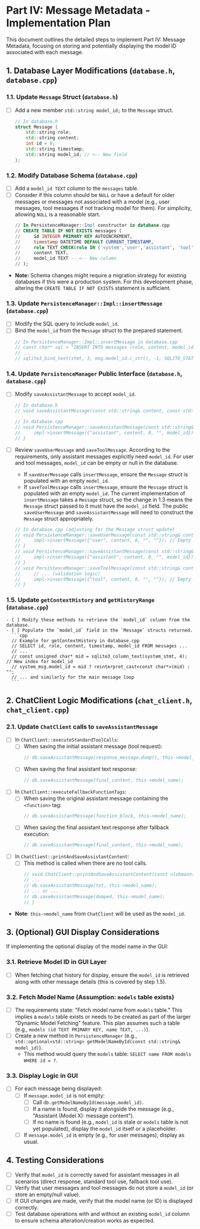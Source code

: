 # Part IV: Message Metadata - Implementation Plan

This document outlines the detailed steps to implement Part IV: Message Metadata, focusing on storing and potentially displaying the model ID associated with each message.

## 1. Database Layer Modifications (`database.h`, `database.cpp`)

### 1.1. Update `Message` Struct (`database.h`)
   - [ ] Add a new member `std::string model_id;` to the `Message` struct.
     ```cpp
     // In database.h
     struct Message {
         std::string role;
         std::string content;
         int id = 0;
         std::string timestamp;
         std::string model_id; // <-- New field
     };
     ```

### 1.2. Modify Database Schema (`database.cpp`)
   - [ ] Add a `model_id TEXT` column to the `messages` table.
   - [ ] Consider if this column should be `NULL` or have a default for older messages or messages not associated with a model (e.g., user messages, tool messages if not tracking model for them). For simplicity, allowing `NULL` is a reasonable start.
     ```sql
     // In PersistenceManager::Impl constructor in database.cpp
     // CREATE TABLE IF NOT EXISTS messages (
     //     id INTEGER PRIMARY KEY AUTOINCREMENT,
     //     timestamp DATETIME DEFAULT CURRENT_TIMESTAMP,
     //     role TEXT CHECK(role IN ('system','user','assistant', 'tool')),
     //     content TEXT,
     //     model_id TEXT -- <-- New column
     // );
     ```
   - **Note:** Schema changes might require a migration strategy for existing databases if this were a production system. For this development phase, altering the `CREATE TABLE IF NOT EXISTS` statement is sufficient.

### 1.3. Update `PersistenceManager::Impl::insertMessage` (`database.cpp`)
   - [ ] Modify the SQL query to include `model_id`.
   - [ ] Bind the `model_id` from the `Message` struct to the prepared statement.
     ```cpp
     // In PersistenceManager::Impl::insertMessage in database.cpp
     // const char* sql = "INSERT INTO messages (role, content, model_id) VALUES (?, ?, ?)";
     // ...
     // sqlite3_bind_text(stmt, 3, msg.model_id.c_str(), -1, SQLITE_STATIC);
     ```

### 1.4. Update `PersistenceManager` Public Interface (`database.h`, `database.cpp`)
   - [ ] Modify `saveAssistantMessage` to accept `model_id`.
     ```cpp
     // In database.h
     // void saveAssistantMessage(const std::string& content, const std::string& model_id);
     
     // In database.cpp
     // void PersistenceManager::saveAssistantMessage(const std::string& content, const std::string& model_id) {
     //     impl->insertMessage({"assistant", content, 0, "", model_id}); // Assuming id and timestamp are auto-generated or handled by insertMessage
     // }
     ```
   - [ ] Review `saveUserMessage` and `saveToolMessage`. According to the requirements, only assistant messages explicitly need `model_id`. For user and tool messages, `model_id` can be empty or null in the database.
     - If `saveUserMessage` calls `insertMessage`, ensure the `Message` struct is populated with an empty `model_id`.
     - If `saveToolMessage` calls `insertMessage`, ensure the `Message` struct is populated with an empty `model_id`.
     The current implementation of `insertMessage` takes a `Message` struct, so the change in 1.3 means the `Message` struct passed to it must have the `model_id` field. The public `saveUserMessage` and `saveAssistantMessage` will need to construct the `Message` struct appropriately.

     ```cpp
     // In database.cpp (adjusting for the Message struct update)
     // void PersistenceManager::saveUserMessage(const std::string& content) {
     //     impl->insertMessage({"user", content, 0, "", ""}); // Empty model_id
     // }
     // void PersistenceManager::saveAssistantMessage(const std::string& content, const std::string& model_id) {
     //     impl->insertMessage({"assistant", content, 0, "", model_id});
     // }
     // void PersistenceManager::saveToolMessage(const std::string& content) {
     //     // ... (validation logic)
     //     impl->insertMessage({"tool", content, 0, "", ""}); // Empty model_id
     // }
     ```

### 1.5. Update `getContextHistory` and `getHistoryRange` (`database.cpp`)
    - [ ] Modify these methods to retrieve the `model_id` column from the database.
    - [ ] Populate the `model_id` field in the `Message` structs returned.
      ```cpp
      // Example for getContextHistory in database.cpp
      // SELECT id, role, content, timestamp, model_id FROM messages ...
      // ...
      // const unsigned char* mid = sqlite3_column_text(system_stmt, 4); // New index for model_id
      // system_msg.model_id = mid ? reinterpret_cast<const char*>(mid) : "";
      // ... and similarly for the main message loop
      ```

## 2. ChatClient Logic Modifications (`chat_client.h`, `chat_client.cpp`)

### 2.1. Update `ChatClient` calls to `saveAssistantMessage`
   - [ ] In `ChatClient::executeStandardToolCalls`:
     - [ ] When saving the initial assistant message (tool request):
       ```cpp
       // db.saveAssistantMessage(response_message.dump(), this->model_name);
       ```
     - [ ] When saving the final assistant text response:
       ```cpp
       // db.saveAssistantMessage(final_content, this->model_name);
       ```
   - [ ] In `ChatClient::executeFallbackFunctionTags`:
     - [ ] When saving the original assistant message containing the `<function>` tag:
       ```cpp
       // db.saveAssistantMessage(function_block, this->model_name);
       ```
     - [ ] When saving the final assistant text response after fallback execution:
       ```cpp
       // db.saveAssistantMessage(final_content, this->model_name);
       ```
   - [ ] In `ChatClient::printAndSaveAssistantContent`:
     - [ ] This method is called when there are no tool calls.
       ```cpp
       // void ChatClient::printAndSaveAssistantContent(const nlohmann::json& response_message) {
       // ...
       // db.saveAssistantMessage(txt, this->model_name);
       // ... or ...
       // db.saveAssistantMessage(dumped, this->model_name);
       // }
       ```
   - **Note**: `this->model_name` from `ChatClient` will be used as the `model_id`.

## 3. (Optional) GUI Display Considerations

If implementing the optional display of the model name in the GUI:

### 3.1. Retrieve Model ID in GUI Layer
   - [ ] When fetching chat history for display, ensure the `model_id` is retrieved along with other message details (this is covered by step 1.5).

### 3.2. Fetch Model Name (Assumption: `models` table exists)
   - [ ] The requirements state: "Fetch model name from `models` table." This implies a `models` table exists or needs to be created as part of the larger "Dynamic Model Fetching" feature. This plan assumes such a table (e.g., `models (id TEXT PRIMARY KEY, name TEXT, ...)`).
   - [ ] Create a new method in `PersistenceManager` (e.g., `std::optional<std::string> getModelNameById(const std::string& model_id)`).
     - This method would query the `models` table: `SELECT name FROM models WHERE id = ?`.

### 3.3. Display Logic in GUI
   - [ ] For each message being displayed:
     - [ ] If `message.model_id` is not empty:
       - [ ] Call `db.getModelNameById(message.model_id)`.
       - [ ] If a name is found, display it alongside the message (e.g., "Assistant (Model X): message content").
       - [ ] If no name is found (e.g., `model_id` is stale or `models` table is not yet populated), display the `model_id` itself or a placeholder.
     - [ ] If `message.model_id` is empty (e.g., for user messages), display as usual.

## 4. Testing Considerations
- [ ] Verify that `model_id` is correctly saved for assistant messages in all scenarios (direct response, standard tool use, fallback tool use).
- [ ] Verify that user messages and tool messages do not store a `model_id` (or store an empty/null value).
- [ ] If GUI changes are made, verify that the model name (or ID) is displayed correctly.
- [ ] Test database operations with and without an existing `model_id` column to ensure schema alteration/creation works as expected.